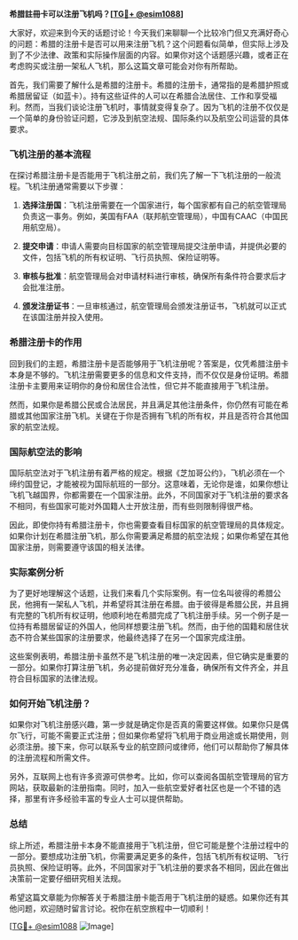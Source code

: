 **希腊註冊卡可以注册飞机吗？[[TG💪+ @esim1088](https://t.me/s/esim1088)]**

大家好，欢迎来到今天的话题讨论！今天我们来聊聊一个比较冷门但又充满好奇心的问题：希腊的注册卡是否可以用来注册飞机？这个问题看似简单，但实际上涉及到了不少法律、政策和实际操作层面的内容。如果你对这个话题感兴趣，或者正在考虑购买或注册一架私人飞机，那么这篇文章可能会对你有所帮助。

首先，我们需要了解什么是希腊的注册卡。希腊的注册卡，通常指的是希腊护照或希腊居留证（如蓝卡）。持有这些证件的人可以在希腊合法居住、工作和享受福利。然而，当我们谈论注册飞机时，事情就变得复杂了。因为飞机的注册不仅仅是一个简单的身份验证问题，它涉及到航空法规、国际条约以及航空公司运营的具体要求。

### 飞机注册的基本流程

在探讨希腊注册卡是否能用于飞机注册之前，我们先了解一下飞机注册的一般流程。飞机注册通常需要以下步骤：

1. **选择注册国**：飞机注册需要在一个国家进行，每个国家都有自己的航空管理局负责这一事务。例如，美国有FAA（联邦航空管理局），中国有CAAC（中国民用航空局）。

2. **提交申请**：申请人需要向目标国家的航空管理局提交注册申请，并提供必要的文件，包括飞机的所有权证明、飞行员执照、保险证明等。

3. **审核与批准**：航空管理局会对申请材料进行审核，确保所有条件符合要求后才会批准注册。

4. **颁发注册证书**：一旦审核通过，航空管理局会颁发注册证书，飞机就可以正式在该国注册并投入使用。

### 希腊注册卡的作用

回到我们的主题，希腊注册卡是否能够用于飞机注册呢？答案是，仅凭希腊注册卡本身是不够的。飞机注册需要更多的信息和文件支持，而不仅仅是身份证明。希腊注册卡主要用来证明你的身份和居住合法性，但它并不能直接用于飞机注册。

然而，如果你是希腊公民或合法居民，并且满足其他注册条件，你仍然有可能在希腊或其他国家注册飞机。关键在于你是否拥有飞机的所有权，并且是否符合其他国家的航空法规。

### 国际航空法的影响

国际航空法对于飞机注册有着严格的规定。根据《芝加哥公约》，飞机必须在一个缔约国登记，才能被视为国际航班的一部分。这意味着，无论你是谁，如果你想让飞机飞越国界，你都需要在一个国家注册。此外，不同国家对于飞机注册的要求各不相同，有些国家可能对外国籍人士开放注册，而有些则限制得很严格。

因此，即使你持有希腊注册卡，你也需要查看目标国家的航空管理局的具体规定。如果你计划在希腊注册飞机，那么你需要满足希腊的航空法规；如果你希望在其他国家注册，则需要遵守该国的相关法律。

### 实际案例分析

为了更好地理解这个话题，让我们来看几个实际案例。有一位名叫彼得的希腊公民，他拥有一架私人飞机，并希望将其注册在希腊。由于彼得是希腊公民，并且拥有完整的飞机所有权证明，他顺利地在希腊完成了飞机注册手续。另一个例子是一位持有希腊居留证的外国人，他同样想要注册飞机。然而，由于他的国籍和居住状态不符合某些国家的注册要求，他最终选择了在另一个国家完成注册。

这些案例表明，希腊注册卡虽然不是飞机注册的唯一决定因素，但它确实是重要的一部分。如果你打算注册飞机，务必提前做好充分准备，确保所有文件齐全，并且符合目标国家的法律法规。

### 如何开始飞机注册？

如果你对飞机注册感兴趣，第一步就是确定你是否真的需要这样做。如果你只是偶尔飞行，可能不需要正式注册；但如果你希望将飞机用于商业用途或长期使用，则必须注册。接下来，你可以联系专业的航空顾问或律师，他们可以帮助你了解具体的注册流程和所需文件。

另外，互联网上也有许多资源可供参考。比如，你可以查阅各国航空管理局的官方网站，获取最新的注册指南。同时，加入一些航空爱好者社区也是一个不错的选择，那里有许多经验丰富的专业人士可以提供帮助。

### 总结

综上所述，希腊注册卡本身不能直接用于飞机注册，但它可能是整个注册过程中的一部分。要想成功注册飞机，你需要满足更多的条件，包括飞机所有权证明、飞行员执照、保险证明等。此外，不同国家对于飞机注册的要求各不相同，因此在做出决策前一定要仔细研究相关法规。

希望这篇文章能为你解答关于希腊注册卡能否用于飞机注册的疑惑。如果你还有其他问题，欢迎随时留言讨论。祝你在航空旅程中一切顺利！

[[TG💪+ @esim1088](https://t.me/s/esim1088) ![Image](https://i.postimg.cc/4NQfJmqS/Snipaste-2025-05-13-00-14-12.png)]